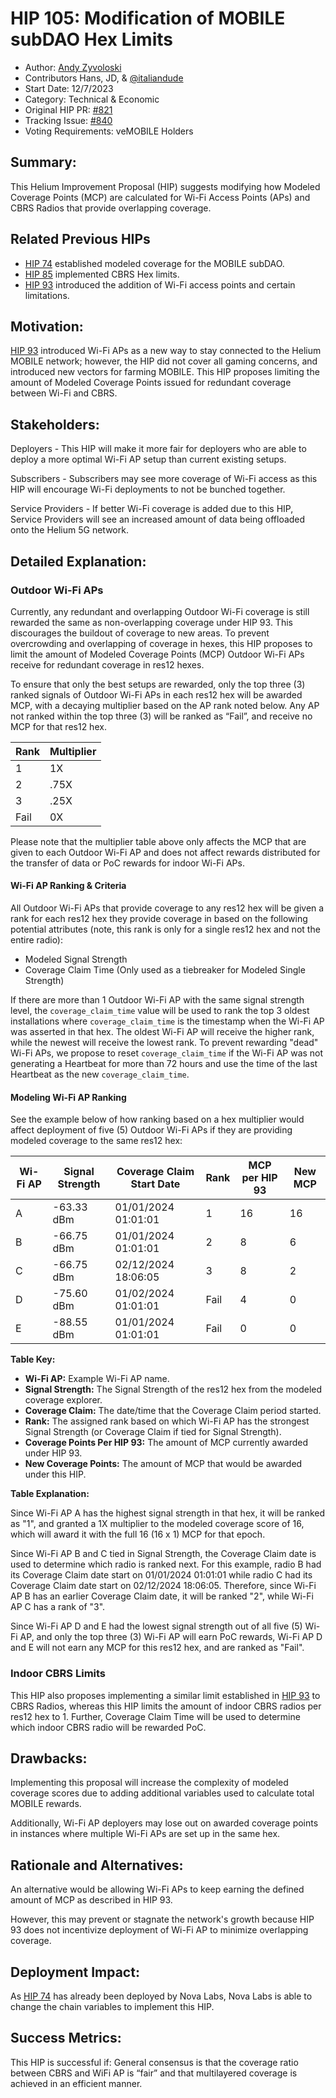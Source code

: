 # HIP 105: Modification of MOBILE subDAO Hex Limits

- Author: [Andy Zyvoloski](https://github.com/heatedlime)
- Contributors Hans, JD, & [@italiandude](https://github.com/mario-novalabs)
- Start Date: 12/7/2023
- Category: Technical & Economic
- Original HIP PR: [#821](https://github.com/pull/821)
- Tracking Issue: [#840](https://github.com/issues/840)
- Voting Requirements: veMOBILE Holders

## Summary:
This Helium Improvement Proposal (HIP) suggests modifying how Modeled Coverage Points (MCP) are calculated for Wi-Fi Access Points (APs) and CBRS Radios that provide overlapping coverage.

## Related Previous HIPs

* [HIP 74](https://github.com/helium/HIP/blob/main/0074-mobile-poc-modeled-coverage-rewards.md) established modeled coverage for the MOBILE subDAO.
* [HIP 85](https://github.com/helium/HIP/blob/main/0085-mobile-hex-coverage-limit.md) implemented CBRS Hex limits.
* [HIP 93](https://github.com/helium/HIP/blob/main/0093-addition-of-wifi-aps-to-mobile-subdao.md) introduced the addition of Wi-Fi access points and certain limitations.

## Motivation:
[HIP 93](https://github.com/helium/HIP/blob/main/0093-addition-of-wifi-aps-to-mobile-subdao.md) introduced Wi-Fi APs as a new way to stay connected to the Helium MOBILE network; however, the HIP did not cover all gaming concerns, and introduced new vectors for farming MOBILE. This HIP proposes limiting the amount of Modeled Coverage Points issued for redundant coverage between Wi-Fi and CBRS. 


## Stakeholders:
Deployers - This HIP will make it more fair for deployers who are able to deploy a more optimal Wi-Fi AP setup than current existing setups. 

Subscribers - Subscribers may see more coverage of Wi-Fi access as this HIP will encourage Wi-Fi deployments to not be bunched together. 

Service Providers - If better Wi-Fi coverage is added due to this HIP, Service Providers will see an increased amount of data being offloaded onto the Helium 5G network.

## Detailed Explanation:
### Outdoor Wi-Fi APs
Currently, any redundant and overlapping Outdoor Wi-Fi coverage is still rewarded the same as non-overlapping coverage under HIP 93. This discourages the buildout of coverage to new areas. To prevent overcrowding and overlapping of coverage in hexes, this HIP proposes to limit the amount of Modeled Coverage Points (MCP) Outdoor Wi-Fi APs receive for redundant coverage in res12 hexes. 

To ensure that only the best setups are rewarded, only the top three (3) ranked signals of Outdoor Wi-Fi APs in each res12 hex will be awarded MCP, with a decaying multiplier based on the AP rank noted below. Any AP not ranked within the top three (3) will be ranked as “Fail”, and receive no MCP for that res12 hex. 

| Rank         |Multiplier   |  
|--------------|-------------|
|      1       |   1X        |
|      2       |  .75X       |
|      3       |  .25X       |
|    Fail      |   0X        |

Please note that the multiplier table above only affects the MCP that are given to each Outdoor Wi-Fi AP and does not affect rewards distributed for the transfer of data or PoC rewards for indoor Wi-Fi APs. 

#### Wi-Fi AP Ranking & Criteria

All Outdoor Wi-Fi APs that provide coverage to any res12 hex will be given a rank for each res12 hex they provide coverage in based on the following potential attributes (note, this rank is only for a single res12 hex and not the entire radio):

- Modeled Signal Strength 
- Coverage Claim Time (Only used as a tiebreaker for Modeled Single Strength)

If there are more than 1 Outdoor Wi-Fi AP with the same signal strength level, the `coverage_claim_time` value will be used to rank the top 3 oldest installations where `coverage_claim_time` is the timestamp when the Wi-Fi AP was asserted in that hex. The oldest Wi-Fi AP will receive the higher rank, while the newest will receive the lowest rank. To prevent rewarding "dead" Wi-Fi APs, we propose to reset `coverage_claim_time` if the Wi-Fi AP was not generating a Heartbeat for more than 72 hours and use the time of the last Heartbeat as the new `coverage_claim_time`.


#### Modeling Wi-Fi AP Ranking

See the example below of how ranking based on a hex multiplier would affect deployment of five (5) Outdoor Wi-Fi APs if they are providing modeled coverage to the same res12 hex:

| Wi-Fi AP | Signal Strength | Coverage Claim Start Date | Rank | MCP per HIP 93 | New MCP |
|----------|-----------------|---------------------------|------|----------------|---------|
| A        | -63.33 dBm      | 01/01/2024 01:01:01       | 1    | 16             | 16      |
| B        | -66.75 dBm      | 01/01/2024 01:01:01       | 2    | 8              |  6      |
| C        | -66.75 dBm      | 02/12/2024 18:06:05       | 3    | 8              |  2      |
| D        | -75.60 dBm      | 01/02/2024 01:01:01       | Fail | 4              |  0      |
| E        | -88.55 dBm      | 01/01/2024 01:01:01       | Fail | 0              |  0      |

**Table Key:**
- **Wi-Fi AP:** Example Wi-Fi AP name.
- **Signal Strength:** The Signal Strength of the res12 hex from the modeled coverage explorer.
- **Coverage Claim:** The date/time that the Coverage Claim period started.
- **Rank:** The assigned rank based on which Wi-Fi AP has the strongest Signal Strength (or Coverage Claim if tied for Signal Strength).
- **Coverage Points Per HIP 93:** The amount of MCP currently awarded under HIP 93.
- **New Coverage Points:** The amount of MCP that would be awarded under this HIP.

**Table Explanation:**

Since Wi-Fi AP A has the highest signal strength in that hex, it will be ranked as "1", and granted a 1X multiplier to the modeled coverage score of 16, which will award it with the full 16 (16 x 1) MCP for that epoch.

Since Wi-Fi AP B and C tied in Signal Strength, the Coverage Claim date is used to determine which radio is ranked next. For this example, radio B had its Coverage Claim date start on 01/01/2024 01:01:01 while radio C had its Coverage Claim date start on 02/12/2024 18:06:05. Therefore, since Wi-Fi AP B has an earlier Coverage Claim date, it will be ranked "2", while Wi-Fi AP C has a rank of "3".

Since Wi-Fi AP D and E had the lowest signal strength out of all five (5) Wi-Fi AP, and only the top three (3) Wi-Fi AP will earn PoC rewards, Wi-Fi AP D and E will not earn any MCP for this res12 hex, and are ranked as "Fail".


### Indoor CBRS Limits
This HIP also proposes implementing a similar limit established in [HIP 93](https://github.com/helium/HIP/blob/main/0093-addition-of-wifi-aps-to-mobile-subdao.md) to CBRS Radios, whereas this HIP limits the amount of indoor CBRS radios per res12 hex to 1. Further, Coverage Claim Time will be used to determine which indoor CBRS radio will be rewarded PoC. 



## Drawbacks:
Implementing this proposal will increase the complexity of modeled coverage scores due to adding additional variables used to calculate total MOBILE rewards.

Additionally, Wi-Fi AP deployers may lose out on awarded coverage points in instances where multiple Wi-Fi APs  are set up in the same hex.

## Rationale and Alternatives:
An alternative would be allowing Wi-Fi APs to keep earning the defined amount of MCP as described in HIP 93. 

However, this may prevent or stagnate the network's growth because HIP 93 does not incentivize deployment of Wi-Fi AP to minimize overlapping coverage. 

## Deployment Impact:
As [HIP 74](https://github.com/helium/HIP/blob/main/0074-mobile-poc-modeled-coverage-rewards.md) has already been deployed by Nova Labs, Nova Labs is able to change the chain variables to implement this HIP.

## Success Metrics: 
This HIP is successful if: General consensus is that the coverage ratio between CBRS and WiFi AP is “fair” and that multilayered coverage is achieved in an efficient manner.


